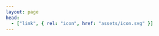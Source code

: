 ```yaml
---
layout: page
head:
  - ["link", { rel: "icon", href: "assets/icon.svg" }]
---
```


<script setup>
import {
  VPTeamPage,
  VPTeamPageTitle,
  VPTeamMembers
} from 'vitepress/theme'

const members = [{
    avatar: 'https://github.com/identicons/jasonlong.png',
    name: 'Kamaleshwar',
    title: 'Student',
    links: [
      { icon: 'github', link: 'https://github.com/KamaleshwarG' }
    ]
  },
  {
    avatar: 'assets/siva.jpeg',
    name: 'Siva Prakash',
    title: 'Student',
    links: [
      { icon: 'github', link: 'https://github.com/Prakashdeveloper03' }
    ]
  },
  {
    avatar: 'https://github.com/identicons/jasonlong.png',
    name: 'Pooja',
    title: 'Student',
    links: [
      { icon: 'github', link: 'https://github.com/poojashree1018' }
    ]
  },
]
</script>

<VPTeamPage>
  <VPTeamPageTitle>
    <template #title>
      Our Team
    </template>
    <template #lead>
The advancement of autoencoder technology is driven by a collaborative and diverse team of students.
    </template>
  </VPTeamPageTitle>
  <VPTeamMembers
    :members="members"
  />
</VPTeamPage>
